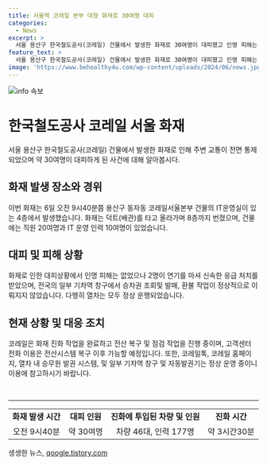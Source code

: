 ```yaml
---
title: 서울역 코레일 본부 대형 화재로 30여명 대피
categories:
  - News
excerpt: >
  서울 용산구 한국철도공사(코레일) 건물에서 발생한 화재로 30여명이 대피했고 인명 피해는 없었다. 화재는 3시간30분만에 진압됐으며, 화재 원인은 아직 밝혀지지 않았다. 건물에 있던 직원들은 빠르게 대피해 부상자는 없었으며, 화재로 인해 일부 기차역의 전산 시스템에 장애가 발생했다. 화재는 완전히 진압되고 복구 작업이 진행 중이며, 전산 시스템 복구 후 정상 운영될 예정이다.
feature_text: >
  서울 용산구 한국철도공사(코레일) 건물에서 발생한 화재로 30여명이 대피했고 인명 피해는 없었다. 화재는 3시간30분만에 진압됐으며, 화재 원인은 아직 밝혀지지 않았다. 건물에 있던 직원들은 빠르게 대피해 부상자는 없었으며, 화재로 인해 일부 기차역의 전산 시스템에 장애가 발생했다. 화재는 완전히 진압되고 복구 작업이 진행 중이며, 전산 시스템 복구 후 정상 운영될 예정이다.
image: 'https://www.behealthy4u.com/wp-content/uploads/2024/06/news.jpg'
---
```


<p><img src="https://www.behealthy4u.com/wp-content/uploads/2024/06/news.jpg" alt="info 속보" /></p>

<h1 data-ke-size="size26">한국철도공사 코레일 서울 화재</h1>

<p data-ke-size="size16">서울 용산구 한국철도공사(코레일) 건물에서 발생한 화재로 인해 주변 교통이 전면 통제되었으며 약 30여명이 대피하게 된 사건에 대해 알아봅시다.</p>

<h2 data-ke-size="size24">화재 발생 장소와 경위</h2>

<p data-ke-size="size16">이번 화재는 6일 오전 9시40분쯤 용산구 동자동 코레일서울본부 건물의 IT운영실이 있는 4층에서 발생했습니다. 화재는 덕트(배관)를 타고 올라가며 8층까지 번졌으며, 건물에는 직원 20여명과 IT 운영 인력 10여명이 있었습니다.</p>

<h2 data-ke-size="size24">대피 및 피해 상황</h2>

<p data-ke-size="size16">화재로 인한 대피상황에서 인명 피해는 없었으나 2명이 연기를 마셔 신속한 응급 처치를 받았으며, 전국의 일부 기차역 창구에서 승차권 조회및 발매, 환불 작업이 정상적으로 이뤄지지 않았습니다. 다행히 열차는 모두 정상 운행되었습니다.</p>

<h2 data-ke-size="size24">현재 상황 및 대응 조치</h2>

<p data-ke-size="size16">코레일은 화재 진화 작업을 완료하고 전산 복구 및 점검 작업을 진행 중이며, 고객센터 전화 이용은 전산시스템 복구 이후 가능할 예정입니다. 또한, 코레일톡, 코레일 홈페이지, 열차 내 승무원 발권 시스템, 및 일부 기차역 창구 및 자동발권기는 정상 운영 중이니 이용에 참고하시기 바랍니다.</p>

<p data-ke-size="size16">&nbsp;</p>

<hr>

<table>
<tbody>
<tr>
<td style="text-align: center; height: 17px;"><b>화재 발생 시간</b></td>
<td style="text-align: center; height: 17px;"><b>대피 인원</b></td>
<td style="text-align: center; height: 17px;"><b>진화에 투입된 차량 및 인원</b></td>
<td style="text-align: center; height: 17px;"><b>진화 시간</b></td>
</tr>
<tr>
<td style="text-align: center; height: 17px;">오전 9시40분</td>
<td style="text-align: center; height: 17px;">약 30여명</td>
<td style="text-align: center; height: 17px;">차량 46대, 인력 177명</td>
<td style="text-align: center; height: 17px;">약 3시간30분</td>
</tr>
</tbody>
</table>
생생한 뉴스, <a href="https://qoogle.tistory.com" rel="dofollow">qoogle.tistory.com</a>


